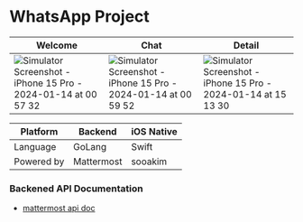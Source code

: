 # WhatsApp Project

|Welcome|Chat|Detail|
|--|--|--|
|![Simulator Screenshot - iPhone 15 Pro - 2024-01-14 at 00 57 32](https://github.com/sooakim/WhatsApp/assets/11504967/ebba4195-d879-4bcd-90df-03cd114671ca)|![Simulator Screenshot - iPhone 15 Pro - 2024-01-14 at 00 59 52](https://github.com/sooakim/WhatsApp/assets/11504967/9c82bb2f-fcdd-40bb-a60f-f46942047bf8)|![Simulator Screenshot - iPhone 15 Pro - 2024-01-14 at 15 13 30](https://github.com/sooakim/WhatsApp/assets/11504967/3b2bf74b-ab94-4bf2-9c1e-aa7726e7f203)|

|Platform|Backend|iOS Native|
|--|--|--|
|Language|GoLang|Swift|
|Powered by|Mattermost|sooakim|

### Backened API Documentation
- [mattermost api doc](https://api.mattermost.com/)

